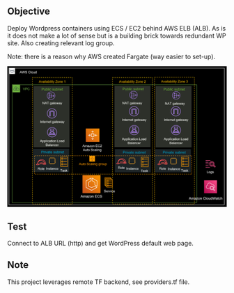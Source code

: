 ## Objective

Deploy Wordpress containers using ECS / EC2 behind AWS ELB (ALB). As is it does not make a lot of sense but is a building brick towards redundant WP site. Also creating relevant log group.

Note: there is a reason why AWS created Fargate (way easier to set-up). 

![alt text](https://github.com/stephaneclavel/terraform/blob/master/aws/06_ecs_ec2/diagram.png?raw=true)

## Test

Connect to ALB URL (http) and get WordPress default web page. 

## Note

This project leverages remote TF backend, see providers.tf file. 
